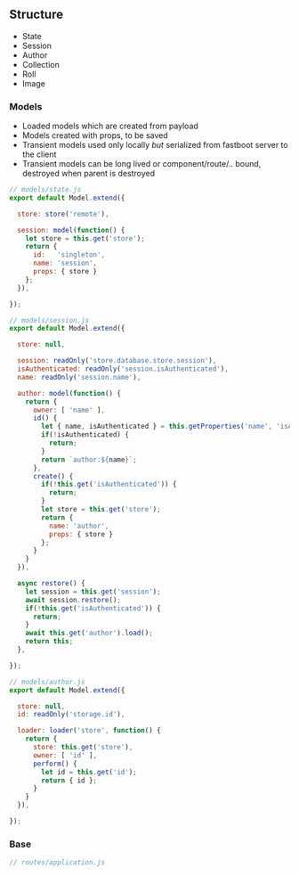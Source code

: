 ## Structure

* State
* Session
* Author
* Collection
* Roll
* Image

### Models

* Loaded models which are created from payload
* Models created with props, to be saved
* Transient models used only locally _but_ serialized from fastboot server to the client
* Transient models can be long lived or component/route/.. bound, destroyed when parent is destroyed

``` javascript
// models/state.js
export default Model.extend({

  store: store('remote'),

  session: model(function() {
    let store = this.get('store');
    return {
      id:   'singleton',
      name: 'session',
      props: { store }
    };
  }),

});

// models/session.js
export default Model.extend({

  store: null,

  session: readOnly('store.database.store.session'),
  isAuthenticated: readOnly('session.isAuthenticated'),
  name: readOnly('session.name'),

  author: model(function() {
    return {
      owner: [ 'name' ],
      id() {
        let { name, isAuthenticated } = this.getProperties('name', 'isAuthenticated');
        if(!isAuthenticated) {
          return;
        }
        return `author:${name}`;
      },
      create() {
        if(!this.get('isAuthenticated')) {
          return;
        }
        let store = this.get('store');
        return {
          name: 'author',
          props: { store }
        };
      }
    }
  }),

  async restore() {
    let session = this.get('session');
    await session.restore();
    if(!this.get('isAuthenticated')) {
      return;
    }
    await this.get('author').load();
    return this;
  },

});

// models/author.js
export default Model.extend({

  store: null,
  id: readOnly('storage.id'),

  loader: loader('store', function() {
    return {
      store: this.get('store'),
      owner: [ 'id' ],
      perform() {
        let id = this.get('id');
        return { id };
      }
    }
  }),

});
```

### Base

``` javascript
// routes/application.js
```

